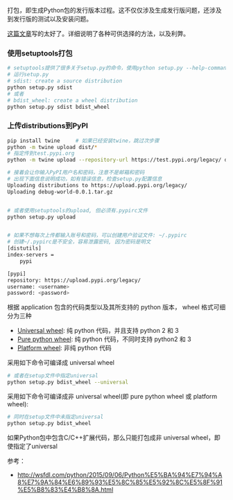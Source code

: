 打包，即生成Python包的发行版本过程。这不仅仅涉及生成发行版问题，还涉及到发行版的测试以及安装问题。

[这篇文章](https://juejin.im/post/5d72104851882572ed0004d2)写的太好了。详细说明了各种可供选择的方法，以及利弊。



### 使用setuptools打包

```bash
# setuptools提供了很多关于setup.py的命令，使用python setup.py --help-commands查看
# 运行setup.py
# sdist: create a source distribution
python setup.py sdist
# 或者
# bdist_wheel: create a wheel distribution
python setup.py sdist bdist_wheel

```



### 上传distributions到PyPI

```bash
pip install twine     # 如果已经安装twine，跳过次步骤
python -m twine upload dist/*
# 指定传到test.pypi.org
python -m twine upload --repository-url https://test.pypi.org/legacy/ dist/*

# 接着会让你输入PyPI用户名和密码，注意不是邮箱和密码
# 出现下面信息说明成功，如有错误信息，检查setup.py配置信息
Uploading distributions to https://upload.pypi.org/legacy/
Uploading debug-world-0.0.1.tar.gz 


# 或者使用setuptools的upload, 但必须有.pypirc文件
python setup.py upload


# 如果不想每次上传都输入账号和密码，可以创建用户验证文件: ~/.pypirc
# 创建~/.pypirc是不安全，容易泄露密码, 因为密码是明文
[distutils]
index-servers =
    pypi

[pypi]
repository: https://upload.pypi.org/legacy/
username: <username>
password: <password>

```



根据 application 包含的代码类型以及其所支持的 python 版本， wheel 格式可细分为三种

- [Universal wheel](http://python-packaging-user-guide.readthedocs.org/en/latest/distributing/#universal-wheels): 纯 python 代码，并且支持 python 2 和 3
- [Pure python wheel](http://python-packaging-user-guide.readthedocs.org/en/latest/distributing/#pure-python-wheels): 纯 python 代码，不同时支持 python2 和 3
- [Platform wheel](http://python-packaging-user-guide.readthedocs.org/en/latest/distributing/#platform-wheels): 非纯 python 代码

采用如下命令可编译成 universal wheel

```bash
# 或者在setup文件中指定universal
python setup.py bdist_wheel --universal
```

采用如下命令可编译成非 universal wheel(即 pure python wheel 或 platform wheel):

```bash
# 同时在setup文件中未指定universal
python setup.py bdist_wheel
```

如果Python包中包含C/C++扩展代码，那么只能打包成非 universal wheel，即使指定了universal



参考：

- http://wsfdl.com/python/2015/09/06/Python%E5%BA%94%E7%94%A8%E7%9A%84%E6%89%93%E5%8C%85%E5%92%8C%E5%8F%91%E5%B8%83%E4%B8%8A.html

